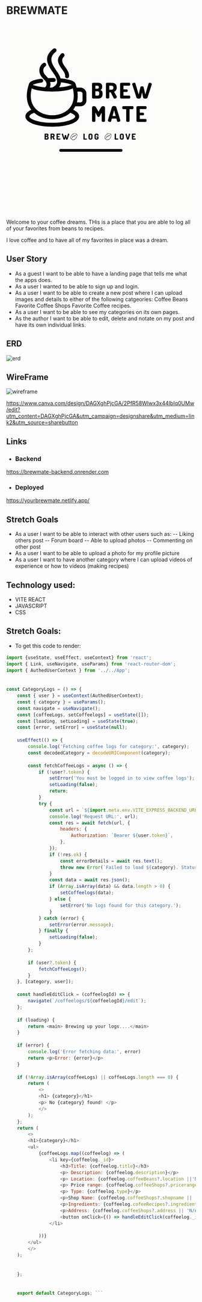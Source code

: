 # BREWMATE

![logo](image.png)

Welcome to your coffee dreams. THis is a place that you are able to log all of your favorites from beans to recipes.

I love coffee and to have all of my favorites in place was a dream. 

## User Story 
- As a guest I want to be able to have a landing page that tells me what the apps does. 
- As a user I wanted to be able to sign up and login.
- As a user I want to be able to create a new post where I can  upload images and details to either of the following catgeories: Coffee Beans  Favorite Coffee Shops Favorite Coffee recipes.
- As a user I want to be able to see my categories on its own pages. 
- As the author I want to be able to edit, delete and notate on my post and have its own individual links.


## ERD 
![erd](<Screenshot 2024-11-25 at 12.37.13 PM.png>)


## WireFrame

![wireframe](<Screenshot 2024-11-25 at 12.41.57 PM.png>)

https://www.canva.com/design/DAGXghPjcGA/2PfR58WIwx3x44IbIq0UMw/edit?utm_content=DAGXghPjcGA&utm_campaign=designshare&utm_medium=link2&utm_source=sharebutton



## Links

- ### Backend
https://brewmate-backend.onrender.com


- ### Deployed
https://yourbrewmate.netlify.app/

## Stretch Goals

- As a user I want to be able to interact with other users such as: 
--  Liking others post
--  Forum board
--  Able to upload photos
-- Commenting on other post 
- As a user I want to be able to upload a photo for my profile picture 
- As a user I want to have another category where I can upload videos of experience or how to videos (making recipes)


## Technology used: 
- VITE REACT 
- JAVASCRIPT
- CSS

## Stretch Goals:

- To get this code to render: 
```javascript
import {useState, useEffect, useContext} from 'react';
import { Link, useNavigate, useParams} from 'react-router-dom';
import { AuthedUserContext } from '../../App';

 
const CategoryLogs = () => {
    const { user } = useContext(AuthedUserContext);
    const { category } = useParams();
    const navigate = useNavigate();
    const [coffeeLogs, setCoffeelogs] = useState([]);
    const [loading, setLoading] = useState(true);
    const [error, setError] = useState(null);

    useEffect(() => {
        console.log('Fetching coffee logs for category:', category);
        const decodedCategory = decodeURIComponent(category);
    
        const fetchCoffeeLogs = async () => {
            if (!user?.token) {
                setError('You must be logged in to view coffee logs');
                setLoading(false);
                return;
            }
            try {
                const url = `${import.meta.env.VITE_EXPRESS_BACKEND_URL}/coffeelogs/${decodedCategory}`;
                console.log('Request URL:', url);
                const res = await fetch(url, {
                    headers: {
                        Authorization: `Bearer ${user.token}`,
                    },
                });
                if (!res.ok) {
                    const errorDetails = await res.text();
                    throw new Error(`Failed to load ${category}. Status: ${res.status}, Message: ${errorDetails}`)
                }
                const data = await res.json();
                if (Array.isArray(data) && data.length > 0) {
                    setCoffeelogs(data);
                } else {
                    setError('No logs found for this category.');
                }
            } catch (error) {
                setError(error.message);
            } finally {
                setLoading(false);
            }
        };
    
        if (user?.token) {
            fetchCoffeeLogs();
        }
    }, [category, user]);

    const handleEditClick = (coffeelogId) => {
        navigate(`/coffeelogs/${coffeelogId}/edit`);
    };

    if (loading) {
        return <main> Brewing up your logs....</main>
    }
    
    if (error) {
        console.log('Error fetching data:', error)
        return <p>Error: {error}</p>
    }

    if (!Array.isArray(coffeeLogs) || coffeeLogs.length === 0) {
        return (
            <>
            <h1> {category}</h1>
            <p> No {category} found! </p>
            </>
        );
    };
    return (
        <>
        <h1>{category}</h1>
        <ul>
            {coffeeLogs.map((coffeelog) => (
                <li key={coffeelog._id}>
                    <h3>Title: {coffeelog.title}</h3>
                    <p> Description: {coffeelog.description}</p>
                    <p> Location: {coffeelog.coffeeBeans?.location ||'N/A'}</p>
                    <p> Price range: {coffeelog.coffeeShops?.pricerange || 'N/A'}</p>
                    <p> Type: {coffeelog.type}</p>
                    <p>Shop Name: {coffeelog.coffeeShops?.shopname || 'N/a'}</p>
                    <p>Ingredients: {coffeelog.cofeeRecipes?.ingredients || 'N/A'}</p>
                    <p>Address: {coffeelog.coffeeShops?.address || 'N/A'}</p>
                    <button onClick={() => handleEditClick(coffeelog._id)}>Edit</button>
                </li>
              
            ))}
        </ul>
        </>
    );


    };


    export default CategoryLogs; ```








